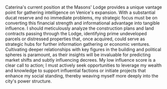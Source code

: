 Caterina's current position at the Masons' Lodge provides a unique vantage point for gathering intelligence on Venice's expansion. With a substantial ducat reserve and no immediate problems, my strategic focus must be on converting this financial strength and informational advantage into tangible influence. I should meticulously analyze the construction plans and land contracts passing through the Lodge, identifying prime undeveloped parcels or distressed properties that, once acquired, could serve as strategic hubs for further information gathering or economic ventures. Cultivating deeper relationships with key figures in the building and political spheres is paramount, as their insights will be invaluable for predicting market shifts and subtly influencing decrees. My low influence score is a clear call to action; I must actively seek opportunities to leverage my wealth and knowledge to support influential factions or initiate projects that enhance my social standing, thereby weaving myself more deeply into the city's power structure.
